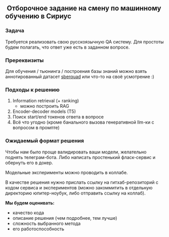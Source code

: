 ##  Отборочное задание на смену по машинному обучению в Сириус

### Задача

Требуется реализовать свою русскоязычную QA систему. Для простоты будем полагать, что ответ уже есть в заданном вопросе.

### Пререквизиты

Для обучения / тьюнинга / построения базы знаний можно взять аннотированный датасет [sberquad](https://huggingface.co/datasets/kuznetsoffandrey/sberquad) или что-то на своё усмотрение :)

### Подходы к решению

1. Information retrieval (+ ranking)
   - можно построить RAG
2. Encoder-decoder models (T5)
3. Поиск start/end токенов ответа в вопросе
4. Всё что угодно (кроме банального вызова генеративной llm-ки с вопросом в промпте)

### Ожидаемый формат решения

Чтобы нам было проще валидировать ваши модели, желательно поднять телеграм-бота. Либо написать простенький фласк-сервис и обернуть его в докер.

Модельные эксперименты можно проводить в коллабе.

В качестве решения нужно прислать ссылку на гитхаб-репозиторий с кодом сервиса и экспериментов (можно закоммитить в отдельную директорию юпитер-ноубук, либо отправить ссылку на коллаб).

**Мы будем оценивать:**
- качество кода
- описание решения (чем подробнее, тем лучше)
- сложность выбранного метода
- его работоспособность
